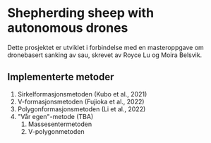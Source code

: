 # Shepherding sheep with autonomous drones

Dette prosjektet er utviklet i forbindelse med en masteroppgave om dronebasert sanking av sau, skrevet av Royce Lu og Moira Belsvik.

## Implementerte metoder

1. Sirkelformasjonsmetoden (Kubo et al., 2021)
1. V-formasjonsmetoden (Fujioka et al., 2022)
1. Polygonformasjonsmetoden (Li et al., 2022)
1. "Vår egen"-metode (TBA)
    1. Massesentermetoden
    1. V-polygonmetoden

